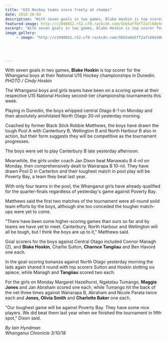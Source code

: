```yaml
---
title: "U15 Hockey teams score freely at champs"
date: 2018-10-03
description: "With seven goals in two games, Blake Hoskin is top scorer for the Whanganui boys at their National U15 Hockey champs."
featured-image: http://c1940652.r52.cf0.rackcdn.com/5bb5affbff2a7c68e50000e0/Blake-Hoskins-U15-champs-280chron-3-oct.jpg
excerpt: "With seven goals in two games, Blake Hoskin is top scorer for the Whanganui boys at their National U15 Hockey championships in Dunedin."
image_gallery:
     - image: "http://c1940652.r52.cf0.rackcdn.com/5bb5a9a5ff2a7c68e50000da/U15-champs-girls-team-chron-3-oct.jpg"
    
    
    
    
---
```


<p><span>With seven goals in two games, <strong>Blake Hoskin</strong> is top scorer for the Whanganui boys at their National U15 Hockey championships in Dunedin. <br /><em>PHOTO / Cindy Hoskin</em></span></p>
<p class="element element-paragraph">The Whanganui boys and girls teams have been on a scoring spree at their respective U15 National Hockey second-tier championship tournaments this week.</p>
<p class="element element-paragraph">Playing in Dunedin, the boys whipped central Otago 6-1 on Monday and then absolutely annihilated North Otago 20-nil yesterday morning.</p>
<p class="element element-paragraph">Coached by former Black Stick Robbie Matthews, the boys have drawn the tough Pool A with Canterbury B, Wellington B and North Harbour B also in action, but their form suggests they will be competitive as the tournament progresses.</p>
<p class="element element-paragraph">The boys were set to play Canterbury B late yesterday afternoon.</p>
<p class="element element-paragraph">Meanwhile, the girls under coach Jan Dixon beat Manawatu B 4-nil on Monday, then comprehensively dealt to Wairarapa B 10-nil. They have drawn Pool D in Carterton and their toughest match in pool play will be Poverty Bay, a team they beat last year.</p>
<p class="element element-paragraph">With only four teams in the pool, the Whanganui girls have already qualified for the quarter-finals regardless of yesterday's game against Poverty Bay.</p>
<p class="element element-paragraph">Matthews said the first two matches of the tournament were all-round solid team efforts by the boys, although she too conceded the tougher match-ups were yet to come.</p>
<p class="element element-paragraph">"There have been some higher-scoring games than ours so far and by teams we have yet to meet. Canterbury, North Harbour and Wellington will all be tough, but I think the boys are up to it," Matthews said.</p>
<p class="element element-paragraph">Goal scorers for the boys against Central Otago included Connor Managh (2), and <strong>Blake Hoskin</strong>, Charlie Sutton, <strong>Charnce Tangiiau</strong> and Ben Havord one each.</p>
<p class="element element-paragraph">In the goal-scoring bonanza against North Otago yesterday morning the lads again shared it round with top scorers Sutton and Hoskin slotting six apiece, while Managh and <strong>Tangiiau</strong> scored two each.</p>
<p class="element element-paragraph">For the girls on Monday Margaret Hazelhurst, Ngatatau Tumango, <strong>Maggie Jones</strong> and Jan Abraham scored one each, while Tumango hit the back of the net three times against Wairarapa B, Abraham and Nicole Parata twice each and <strong>Jones, Olivia Smith</strong> and <strong>Charlotte Baker</strong> one each.</p>
<p class="element element-paragraph">"Our toughest game will be against Poverty Bay. They have some nice players. We did beat them last year when we finished the tournament in fifth spot," Dixon said.</p>
<p class="element element-paragraph"><em>By Iain Hyndman</em><br /><em>Whanganui Chronicle 3/10/18</em></p>

